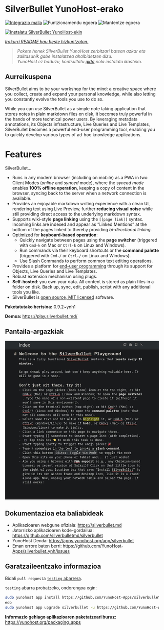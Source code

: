 <!--
Ohart ongi: README hau automatikoki sortu da <https://github.com/YunoHost/apps/tree/master/tools/readme_generator>ri esker
EZ editatu eskuz.
-->

# SilverBullet YunoHost-erako

[![Integrazio maila](https://dash.yunohost.org/integration/silverbullet.svg)](https://ci-apps.yunohost.org/ci/apps/silverbullet/) ![Funtzionamendu egoera](https://ci-apps.yunohost.org/ci/badges/silverbullet.status.svg) ![Mantentze egoera](https://ci-apps.yunohost.org/ci/badges/silverbullet.maintain.svg)

[![Instalatu SilverBullet YunoHost-ekin](https://install-app.yunohost.org/install-with-yunohost.svg)](https://install-app.yunohost.org/?app=silverbullet)

*[Irakurri README hau beste hizkuntzatan.](./ALL_README.md)*

> *Pakete honek SilverBullet YunoHost zerbitzari batean azkar eta zailtasunik gabe instalatzea ahalbidetzen dizu.*  
> *YunoHost ez baduzu, kontsultatu [gida](https://yunohost.org/install) nola instalatu ikasteko.*

## Aurreikuspena

SilverBullet aims to be your workshop for the mind: a creative space where you collect, create and expand your personal knowledge, while also letting you constantly evolve the tools you use to do so.

While you can use SilverBullet as a simple note taking application that stores notes in plain markdown files on disk, it becomes truly powerful in the hands of more technical power users. By leveraging metadata annotations, its Objects infrastructure, Live Queries and Live Templates, SilverBullet becomes a powerful end-user programming tool, enabling you to quickly develop various types of ad-hoc knowledge applications.

# Features

SilverBullet...

- Runs in any modern browser (including on mobile) as a PWA in two Client Modes (_online_ and _synced_ mode), where the _synced mode_ enables **100% offline operation**, keeping a copy of content in the browser, syncing back to the server when a network connection is available.
- Provides an enjoyable markdown writing experience with a clean UI, rendering text using Live Preview, further **reducing visual noise** while still providing direct access to the underlying markdown syntax.
- Supports wiki-style **page linking** using the `[[page link]]` syntax. Incoming links are indexed and appear as “Linked Mentions” at the bottom of the pages linked to thereby providing _bi-directional linking_.
- Optimized for **keyboard-based operation**:
  - Quickly navigate between pages using the **page switcher** (triggered with `Cmd-k` on Mac or `Ctrl-k` on Linux and Windows).
  - Run commands via their keyboard shortcuts or the **command palette** (triggered with `Cmd-/` or `Ctrl-/` on Linux and Windows).
  - Use Slash Commands to perform common text editing operations.
- Provides a platform for [end-user programming](https://www.inkandswitch.com/end-user-programming/) through its support for Objects, Live Queries and Live Templates.
- Robust extension mechanism using plugs.
- **Self-hosted**: you own your data. All content is stored as plain files in a folder on disk. Back up, sync, edit, publish, script with any additional tools you like.
- SilverBullet is [open source, MIT licensed](https://github.com/silverbulletmd/silverbullet) software.


**Paketatutako bertsioa:** 0.9.2~ynh1

**Demoa:** <https://play.silverbullet.md/>

## Pantaila-argazkiak

![SilverBullet(r)en pantaila-argazkia](./doc/screenshots/silverbullet.jpg)

## Dokumentazioa eta baliabideak

- Aplikazioaren webgune ofiziala: <https://silverbullet.md>
- Jatorrizko aplikazioaren kode-gordailua: <https://github.com/silverbulletmd/silverbullet>
- YunoHost Denda: <https://apps.yunohost.org/app/silverbullet>
- Eman errore baten berri: <https://github.com/YunoHost-Apps/silverbullet_ynh/issues>

## Garatzaileentzako informazioa

Bidali `pull request`a [`testing` abarrera](https://github.com/YunoHost-Apps/silverbullet_ynh/tree/testing).

`testing` abarra probatzeko, ondorengoa egin:

```bash
sudo yunohost app install https://github.com/YunoHost-Apps/silverbullet_ynh/tree/testing --debug
edo
sudo yunohost app upgrade silverbullet -u https://github.com/YunoHost-Apps/silverbullet_ynh/tree/testing --debug
```

**Informazio gehiago aplikazioaren paketatzeari buruz:** <https://yunohost.org/packaging_apps>
